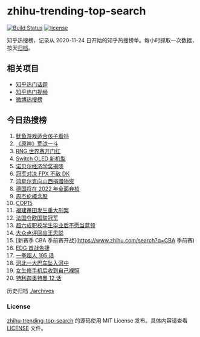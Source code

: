 # zhihu-trending-top-search

[![Build Status](https://github.com/justjavac/zhihu-trending-top-search/workflows/ci/badge.svg?branch=main)](https://github.com/justjavac/zhihu-trending-top-search/actions)
[![license](https://img.shields.io/github/license/justjavac/zhihu-trending-top-search)](https://github.com/justjavac/zhihu-trending-top-search/blob/main/LICENSE)

知乎热搜榜，记录从 2020-11-24 日开始的知乎热搜榜单。每小时抓取一次数据，按天[归档](./archives)。

## 相关项目

- [知乎热门话题](https://github.com/justjavac/zhihu-trending-hot-questions)
- [知乎热门视频](https://github.com/justjavac/zhihu-trending-hot-video)
- [微博热搜榜](https://github.com/justjavac/weibo-trending-hot-search)

## 今日热搜榜

<!-- BEGIN -->
<!-- 最后更新时间 Tue Oct 12 2021 14:15:28 GMT+0800 (China Standard Time) -->

1. [鱿鱼游戏适合孩子看吗](https://www.zhihu.com/search?q=鱿鱼游戏)
1. [《原神》荒泷一斗](https://www.zhihu.com/search?q=原神)
1. [RNG 世界赛开门红](https://www.zhihu.com/search?q=RNG)
1. [Switch OLED 新机型](https://www.zhihu.com/search?q=switch)
1. [诺贝尔经济学奖揭晓](https://www.zhihu.com/search?q=诺贝尔经济学奖)
1. [冠军对决 FPX 不敌 DK](https://www.zhihu.com/search?q=FPX)
1. [鸿星尔克向山西捐赠物资](https://www.zhihu.com/search?q=鸿星尔克)
1. [德国将在 2022 年全面弃核](https://www.zhihu.com/search?q=德国弃核)
1. [周杰伦概念股](https://www.zhihu.com/search?q=周杰伦)
1. [COP15](https://www.zhihu.com/search?q=cop15)
1. [福建莆田发生重大刑案](https://www.zhihu.com/search?q=福建刑案)
1. [法国夺欧国联冠军](https://www.zhihu.com/search?q=欧国联)
1. [超六成职校学生毕业后不愿当蓝领](https://www.zhihu.com/search?q=职校毕业生)
1. [大众点评回应王思聪](https://www.zhihu.com/search?q=大众点评)
1. [新赛季 CBA 季前赛开战](https://www.zhihu.com/search?q=CBA 季前赛)
1. [EDG 首战告捷](https://www.zhihu.com/search?q=EDG)
1. [一拳超人 195 话](https://www.zhihu.com/search?q=一拳超人)
1. [河北一大巴车坠入河中](https://www.zhihu.com/search?q=大巴车坠河)
1. [女生修手机后收到自己裸照](https://www.zhihu.com/search?q=互联网隐私)
1. [特利迦奥特曼 12 话](https://www.zhihu.com/search?q=特利迦奥特曼)

<!-- END -->

历史归档 [./archives](./archives)

### License

[zhihu-trending-top-search](https://github.com/justjavac/zhihu-trending-top-search)
的源码使用 MIT License 发布。具体内容请查看 [LICENSE](./LICENSE) 文件。
